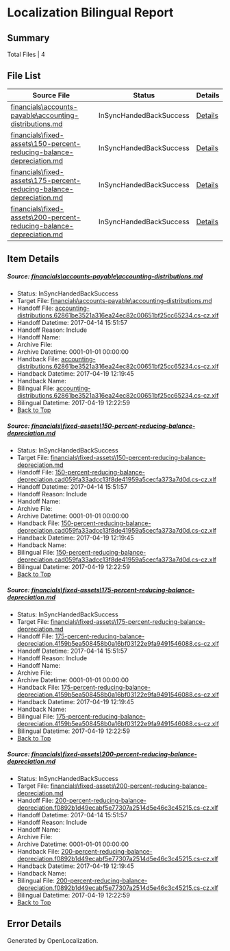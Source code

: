 # <a name='report-top'></a> Localization Bilingual Report

## Summary
 Total Files | 4

## File List
 Source File | Status | Details 
 ----------- | ------ | ------- 
 [financials\accounts-payable\accounting-distributions.md](https://github.com/OpenLocalizationTestOrg/AX-Docs-Sandbox/blob/1b8d6c889c69c63159d73aee2068f2dc4417b351/financials/accounts-payable/accounting-distributions.md) | InSyncHandedBackSuccess | [Details](#e4b28d10fed568834c9ae48253f469e68e31a40f2466)
 [financials\fixed-assets\150-percent-reducing-balance-depreciation.md](https://github.com/OpenLocalizationTestOrg/AX-Docs-Sandbox/blob/1b8d6c889c69c63159d73aee2068f2dc4417b351/financials/fixed-assets/150-percent-reducing-balance-depreciation.md) | InSyncHandedBackSuccess | [Details](#9963fa26dc9198d74c7eb79eea6cd187a3a1fa0c2726)
 [financials\fixed-assets\175-percent-reducing-balance-depreciation.md](https://github.com/OpenLocalizationTestOrg/AX-Docs-Sandbox/blob/1b8d6c889c69c63159d73aee2068f2dc4417b351/financials/fixed-assets/175-percent-reducing-balance-depreciation.md) | InSyncHandedBackSuccess | [Details](#e570b94ea8b2e5c8fc9fab718d5e0d8a4cfd324c2727)
 [financials\fixed-assets\200-percent-reducing-balance-depreciation.md](https://github.com/OpenLocalizationTestOrg/AX-Docs-Sandbox/blob/1b8d6c889c69c63159d73aee2068f2dc4417b351/financials/fixed-assets/200-percent-reducing-balance-depreciation.md) | InSyncHandedBackSuccess | [Details](#c2e728725f33c8ea12281b6992091ee20ab4148f2728)

## Item Details
##### <a name='e4b28d10fed568834c9ae48253f469e68e31a40f2466'></a> Source: [financials\accounts-payable\accounting-distributions.md](https://github.com/OpenLocalizationTestOrg/AX-Docs-Sandbox/blob/1b8d6c889c69c63159d73aee2068f2dc4417b351/financials/accounts-payable/accounting-distributions.md)
* Status: InSyncHandedBackSuccess
* Target File: [financials\accounts-payable\accounting-distributions.md](https://github.com/OpenLocalizationTestOrg/AX-Docs-Sandbox.cs-cz/blob/fedfa905a8da8b95c70c7d4268000e3bef8b3dfd/financials/accounts-payable/accounting-distributions.md)
* Handoff File: [accounting-distributions.62861be3521a316ea24ec82c00651bf25cc65234.cs-cz.xlf](https://github.com/OpenLocalizationTestOrg/AX-Docs-Sandbox.handoff/blob/f75f2c4df98719bd8c7bea0bb95b88c54bd84be4/ol-handoff/OpenLocalizationTestOrg/AX-Docs-Sandbox.cs-cz/master/basic/accounting-distributions.62861be3521a316ea24ec82c00651bf25cc65234.cs-cz.xlf)
* Handoff Datetime: 2017-04-14 15:51:57
* Handoff Reason: Include
* Handoff Name: 
* Archive File: 
* Archive Datetime: 0001-01-01 00:00:00
* Handback File: [accounting-distributions.62861be3521a316ea24ec82c00651bf25cc65234.cs-cz.xlf](https://github.com/OpenLocalizationTestOrg/AX-Docs-Sandbox.handback/blob/4a46a52c3e2c0d2a2ac6974d64df43543e4655d6/ol-handback/OpenLocalizationTestOrg/AX-Docs-Sandbox.cs-cz/master/basic/accounting-distributions.62861be3521a316ea24ec82c00651bf25cc65234.cs-cz.xlf)
* Handback Datetime: 2017-04-19 12:19:45
* Handback Name: 
* Bilingual File: [accounting-distributions.62861be3521a316ea24ec82c00651bf25cc65234.cs-cz.xlf](https://github.com/OpenLocalizationTestOrg/AX-Docs-Sandbox.handback/blob/4a46a52c3e2c0d2a2ac6974d64df43543e4655d6/ol-handback/OpenLocalizationTestOrg/AX-Docs-Sandbox.cs-cz/master/basic/accounting-distributions.62861be3521a316ea24ec82c00651bf25cc65234.cs-cz.xlf)
* Bilingual Datetime: 2017-04-19 12:22:59
* [Back to Top](#report-top)

##### <a name='9963fa26dc9198d74c7eb79eea6cd187a3a1fa0c2726'></a> Source: [financials\fixed-assets\150-percent-reducing-balance-depreciation.md](https://github.com/OpenLocalizationTestOrg/AX-Docs-Sandbox/blob/1b8d6c889c69c63159d73aee2068f2dc4417b351/financials/fixed-assets/150-percent-reducing-balance-depreciation.md)
* Status: InSyncHandedBackSuccess
* Target File: [financials\fixed-assets\150-percent-reducing-balance-depreciation.md](https://github.com/OpenLocalizationTestOrg/AX-Docs-Sandbox.cs-cz/blob/fedfa905a8da8b95c70c7d4268000e3bef8b3dfd/financials/fixed-assets/150-percent-reducing-balance-depreciation.md)
* Handoff File: [150-percent-reducing-balance-depreciation.cad059fa33adcc13f8de41959a5cecfa373a7d0d.cs-cz.xlf](https://github.com/OpenLocalizationTestOrg/AX-Docs-Sandbox.handoff/blob/f75f2c4df98719bd8c7bea0bb95b88c54bd84be4/ol-handoff/OpenLocalizationTestOrg/AX-Docs-Sandbox.cs-cz/master/basic/150-percent-reducing-balance-depreciation.cad059fa33adcc13f8de41959a5cecfa373a7d0d.cs-cz.xlf)
* Handoff Datetime: 2017-04-14 15:51:57
* Handoff Reason: Include
* Handoff Name: 
* Archive File: 
* Archive Datetime: 0001-01-01 00:00:00
* Handback File: [150-percent-reducing-balance-depreciation.cad059fa33adcc13f8de41959a5cecfa373a7d0d.cs-cz.xlf](https://github.com/OpenLocalizationTestOrg/AX-Docs-Sandbox.handback/blob/4a46a52c3e2c0d2a2ac6974d64df43543e4655d6/ol-handback/OpenLocalizationTestOrg/AX-Docs-Sandbox.cs-cz/master/basic/150-percent-reducing-balance-depreciation.cad059fa33adcc13f8de41959a5cecfa373a7d0d.cs-cz.xlf)
* Handback Datetime: 2017-04-19 12:19:45
* Handback Name: 
* Bilingual File: [150-percent-reducing-balance-depreciation.cad059fa33adcc13f8de41959a5cecfa373a7d0d.cs-cz.xlf](https://github.com/OpenLocalizationTestOrg/AX-Docs-Sandbox.handback/blob/4a46a52c3e2c0d2a2ac6974d64df43543e4655d6/ol-handback/OpenLocalizationTestOrg/AX-Docs-Sandbox.cs-cz/master/basic/150-percent-reducing-balance-depreciation.cad059fa33adcc13f8de41959a5cecfa373a7d0d.cs-cz.xlf)
* Bilingual Datetime: 2017-04-19 12:22:59
* [Back to Top](#report-top)

##### <a name='e570b94ea8b2e5c8fc9fab718d5e0d8a4cfd324c2727'></a> Source: [financials\fixed-assets\175-percent-reducing-balance-depreciation.md](https://github.com/OpenLocalizationTestOrg/AX-Docs-Sandbox/blob/1b8d6c889c69c63159d73aee2068f2dc4417b351/financials/fixed-assets/175-percent-reducing-balance-depreciation.md)
* Status: InSyncHandedBackSuccess
* Target File: [financials\fixed-assets\175-percent-reducing-balance-depreciation.md](https://github.com/OpenLocalizationTestOrg/AX-Docs-Sandbox.cs-cz/blob/fedfa905a8da8b95c70c7d4268000e3bef8b3dfd/financials/fixed-assets/175-percent-reducing-balance-depreciation.md)
* Handoff File: [175-percent-reducing-balance-depreciation.4159b5ea508458b0a16bf03122e9fa9491546088.cs-cz.xlf](https://github.com/OpenLocalizationTestOrg/AX-Docs-Sandbox.handoff/blob/f75f2c4df98719bd8c7bea0bb95b88c54bd84be4/ol-handoff/OpenLocalizationTestOrg/AX-Docs-Sandbox.cs-cz/master/basic/175-percent-reducing-balance-depreciation.4159b5ea508458b0a16bf03122e9fa9491546088.cs-cz.xlf)
* Handoff Datetime: 2017-04-14 15:51:57
* Handoff Reason: Include
* Handoff Name: 
* Archive File: 
* Archive Datetime: 0001-01-01 00:00:00
* Handback File: [175-percent-reducing-balance-depreciation.4159b5ea508458b0a16bf03122e9fa9491546088.cs-cz.xlf](https://github.com/OpenLocalizationTestOrg/AX-Docs-Sandbox.handback/blob/4a46a52c3e2c0d2a2ac6974d64df43543e4655d6/ol-handback/OpenLocalizationTestOrg/AX-Docs-Sandbox.cs-cz/master/basic/175-percent-reducing-balance-depreciation.4159b5ea508458b0a16bf03122e9fa9491546088.cs-cz.xlf)
* Handback Datetime: 2017-04-19 12:19:45
* Handback Name: 
* Bilingual File: [175-percent-reducing-balance-depreciation.4159b5ea508458b0a16bf03122e9fa9491546088.cs-cz.xlf](https://github.com/OpenLocalizationTestOrg/AX-Docs-Sandbox.handback/blob/4a46a52c3e2c0d2a2ac6974d64df43543e4655d6/ol-handback/OpenLocalizationTestOrg/AX-Docs-Sandbox.cs-cz/master/basic/175-percent-reducing-balance-depreciation.4159b5ea508458b0a16bf03122e9fa9491546088.cs-cz.xlf)
* Bilingual Datetime: 2017-04-19 12:22:59
* [Back to Top](#report-top)

##### <a name='c2e728725f33c8ea12281b6992091ee20ab4148f2728'></a> Source: [financials\fixed-assets\200-percent-reducing-balance-depreciation.md](https://github.com/OpenLocalizationTestOrg/AX-Docs-Sandbox/blob/1b8d6c889c69c63159d73aee2068f2dc4417b351/financials/fixed-assets/200-percent-reducing-balance-depreciation.md)
* Status: InSyncHandedBackSuccess
* Target File: [financials\fixed-assets\200-percent-reducing-balance-depreciation.md](https://github.com/OpenLocalizationTestOrg/AX-Docs-Sandbox.cs-cz/blob/fedfa905a8da8b95c70c7d4268000e3bef8b3dfd/financials/fixed-assets/200-percent-reducing-balance-depreciation.md)
* Handoff File: [200-percent-reducing-balance-depreciation.f0892b1d49ecabf5e77307a2514d5e46c3c45215.cs-cz.xlf](https://github.com/OpenLocalizationTestOrg/AX-Docs-Sandbox.handoff/blob/f75f2c4df98719bd8c7bea0bb95b88c54bd84be4/ol-handoff/OpenLocalizationTestOrg/AX-Docs-Sandbox.cs-cz/master/basic/200-percent-reducing-balance-depreciation.f0892b1d49ecabf5e77307a2514d5e46c3c45215.cs-cz.xlf)
* Handoff Datetime: 2017-04-14 15:51:57
* Handoff Reason: Include
* Handoff Name: 
* Archive File: 
* Archive Datetime: 0001-01-01 00:00:00
* Handback File: [200-percent-reducing-balance-depreciation.f0892b1d49ecabf5e77307a2514d5e46c3c45215.cs-cz.xlf](https://github.com/OpenLocalizationTestOrg/AX-Docs-Sandbox.handback/blob/4a46a52c3e2c0d2a2ac6974d64df43543e4655d6/ol-handback/OpenLocalizationTestOrg/AX-Docs-Sandbox.cs-cz/master/basic/200-percent-reducing-balance-depreciation.f0892b1d49ecabf5e77307a2514d5e46c3c45215.cs-cz.xlf)
* Handback Datetime: 2017-04-19 12:19:45
* Handback Name: 
* Bilingual File: [200-percent-reducing-balance-depreciation.f0892b1d49ecabf5e77307a2514d5e46c3c45215.cs-cz.xlf](https://github.com/OpenLocalizationTestOrg/AX-Docs-Sandbox.handback/blob/4a46a52c3e2c0d2a2ac6974d64df43543e4655d6/ol-handback/OpenLocalizationTestOrg/AX-Docs-Sandbox.cs-cz/master/basic/200-percent-reducing-balance-depreciation.f0892b1d49ecabf5e77307a2514d5e46c3c45215.cs-cz.xlf)
* Bilingual Datetime: 2017-04-19 12:22:59
* [Back to Top](#report-top)


## Error Details

Generated by OpenLocalization.
